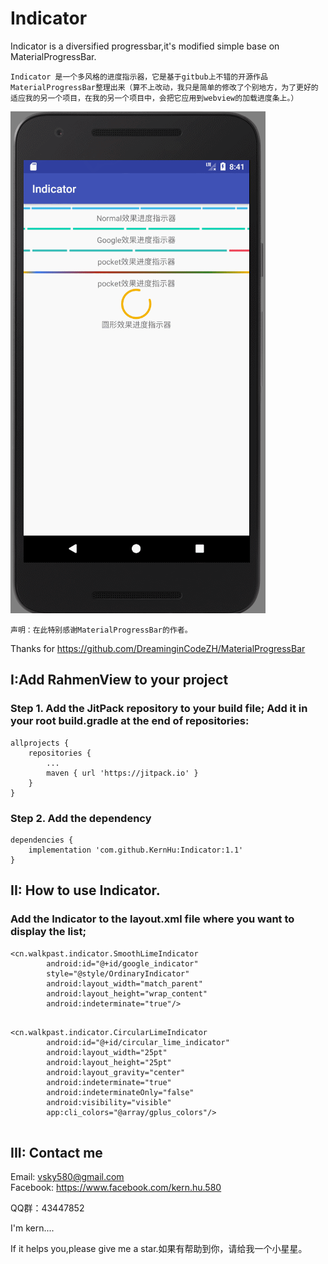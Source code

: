 # Indicator
Indicator is a diversified progressbar,it's modified simple base on MaterialProgressBar.
```
Indicator 是一个多风格的进度指示器，它是基于gitbub上不错的开源作品MaterialProgressBar整理出来（算不上改动，我只是简单的修改了个别地方，为了更好的适应我的另一个项目，在我的另一个项目中，会把它应用到webview的加载进度条上。）
```
![](https://github.com/KernHu/Indicator/raw/master/screenshot/demo1.gif)  
```
声明：在此特别感谢MaterialProgressBar的作者。
```
Thanks for https://github.com/DreaminginCodeZH/MaterialProgressBar

##  I:Add RahmenView to your project 

### Step 1. Add the JitPack repository to your build file; Add it in your root build.gradle at the end of repositories:
```
allprojects {
    repositories {
        ...
        maven { url 'https://jitpack.io' }
    }
}
```	
### Step 2. Add the dependency
```
dependencies {
    implementation 'com.github.KernHu:Indicator:1.1'
}
```	

## II: How to use Indicator.

### Add the Indicator to the layout.xml file where you want to display the list;


```  
<cn.walkpast.indicator.SmoothLimeIndicator
        android:id="@+id/google_indicator"
        style="@style/OrdinaryIndicator"
        android:layout_width="match_parent"
        android:layout_height="wrap_content"
        android:indeterminate="true"/>
        
```

```  
<cn.walkpast.indicator.CircularLimeIndicator
        android:id="@+id/circular_lime_indicator"
        android:layout_width="25pt"
        android:layout_height="25pt"
        android:layout_gravity="center"
        android:indeterminate="true"
        android:indeterminateOnly="false"
        android:visibility="visible"
        app:cli_colors="@array/gplus_colors"/>
        
```

## III: Contact me

Email: vsky580@gmail.com  
Facebook: https://www.facebook.com/kern.hu.580

QQ群：43447852

I'm kern....

If it helps you,please give me a star.如果有帮助到你，请给我一个小星星。

